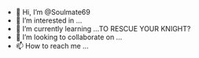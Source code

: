 - 👋 Hi, I’m @Soulmate69
- 👀 I’m interested in ...
- 🌱 I’m currently learning ...TO RESCUE YOUR KNIGHT?
- 💞️ I’m looking to collaborate on ...
- 📫 How to reach me ...

<!---
Soulmate69/Soulmate69 is a ✨ special ✨ repository because its `README.md` (this file) appears on your GitHub profile.
You can click the Preview link to take a look at your changes.
--->
